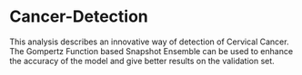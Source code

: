 # Cancer-Detection
This analysis describes an innovative way of detection of Cervical Cancer. The Gompertz Function based Snapshot Ensemble can be used to 
enhance the accuracy of the model and give better results on the validation set.
